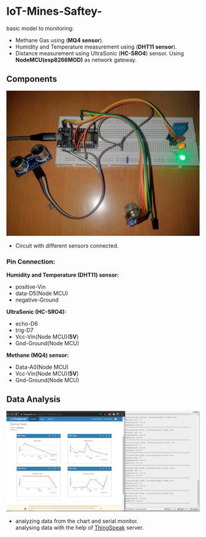 # IoT-Mines-Saftey-
basic model to monitoring:
- Methane Gas using (**MQ4 sensor**).
- Humidity and Temperature measurement using (**DHT11 sensor**).
- Distance measurement using UltraSonic (**HC-SRO4**) sensor.
Using **NodeMCU(esp8266MOD)** as network gateway.


 ## Components
 <p align="left">
  <img  src=circuit.jpeg>
 
- Circuit with different sensors connected.<br>
  </p>
   <p align="left">
 ### Pin Connection:
 **Humidity and Temperature (DHT11) sensor:**
 - positive-Vin
 - data-D5(Node MCU)
 - negative-Ground

 **UltraSonic (HC-SRO4):**
 - echo-D6
 - trig-D7
 - Vcc-Vin(Node MCU)(**5V**)
 - Gnd-Ground(Node MCU)

  **Methane (MQ4) sensor:**
 - Data-A0(Node MCU)
 - Vcc-Vin(Node MCU)(**5V**)
 - Gnd-Ground(Node MCU)

  </p>
  
 ## Data Analysis
 <p align="left">
  <img  src=chart.jpeg>
 
- analyzing data from the chart and serial monitor. <br>
analysing data with the help of [ThingSpeak](https://thingspeak.com/) server.

  </p>



